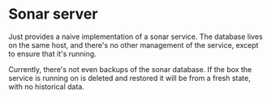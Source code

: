 # Sonar server

Just provides a naive implementation of a sonar service. The database lives on the same host, and there's no other
management of the service, except to ensure that it's running. 

Currently, there's not even backups of the sonar database. If the box the service is running on is deleted and restored
it will be from a fresh state, with no historical data.